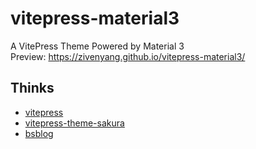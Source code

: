 # vitepress-material3
A VitePress Theme Powered by Material 3    
Preview: https://zivenyang.github.io/vitepress-material3/

## Thinks  
- [vitepress](https://github.com/vuejs/vitepress)
- [vitepress-theme-sakura](https://github.com/flaribbit/vitepress-theme-sakura)
- [bsblog](https://github.com/bsdayo/bsblog)
